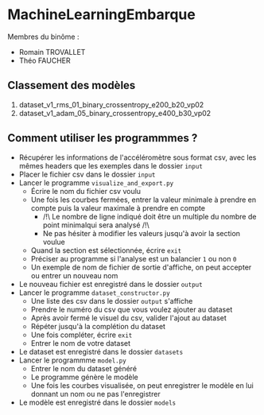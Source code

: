 # MachineLearningEmbarque

Membres du binôme :
- Romain TROVALLET
- Théo FAUCHER

## Classement des modèles

1. dataset_v1_rms_01_binary_crossentropy_e200_b20_vp02
2. dataset_v1_adam_05_binary_crossentropy_e400_b30_vp02


## Comment utiliser les programmmes ?

 - Récupérer les informations de l'accéléromètre sous format csv, avec les mêmes headers que les exemples dans le dossier `input`
 - Placer le fichier csv dans le dossier `input`
 - Lancer le programme `visualize_and_export.py`
    - Écrire le nom du fichier csv voulu
    - Une fois les courbes fermées, entrer la valeur minimale à prendre en compte puis la valeur maximale à prendre en compte 
        - /!\ Le nombre de ligne indiqué doit être un multiple du nombre de point minimalqui sera analysé /!\
        - Ne pas hésiter à modifier les valeurs jusqu'à avoir la section voulue
    - Quand la section est sélectionnée, écrire `exit`
    - Préciser au programme si l'analyse est un balancier `1` ou non `0`
    - Un exemple de nom de fichier de sortie d'affiche, on peut accepter ou entrer un nouveau nom
- Le nouveau fichier est enregistré dans le dossier `output`
- Lancer le programme `dataset_constructor.py`
    - Une liste des csv dans le dossier `output` s'affiche
    - Prendre le numéro du csv que vous voulez ajouter au dataset
    - Après avoir fermé le visuel du csv, valider l'ajout au dataset
    - Répéter jusqu'à la complétion du dataset
    - Une fois compléter, écrire `exit`
    - Entrer le nom de votre dataset
- Le dataset est enregistré dans le dossier `datasets`
- Lancer le programmme `model.py`
    - Entrer le nom du dataset généré
    - Le programme génère le modèle
    - Une fois les courbes visualisée, on peut enregistrer le modèle en lui donnant un nom ou ne pas l'enregistrer
- Le modèle est enregistré dans le dossier `models`